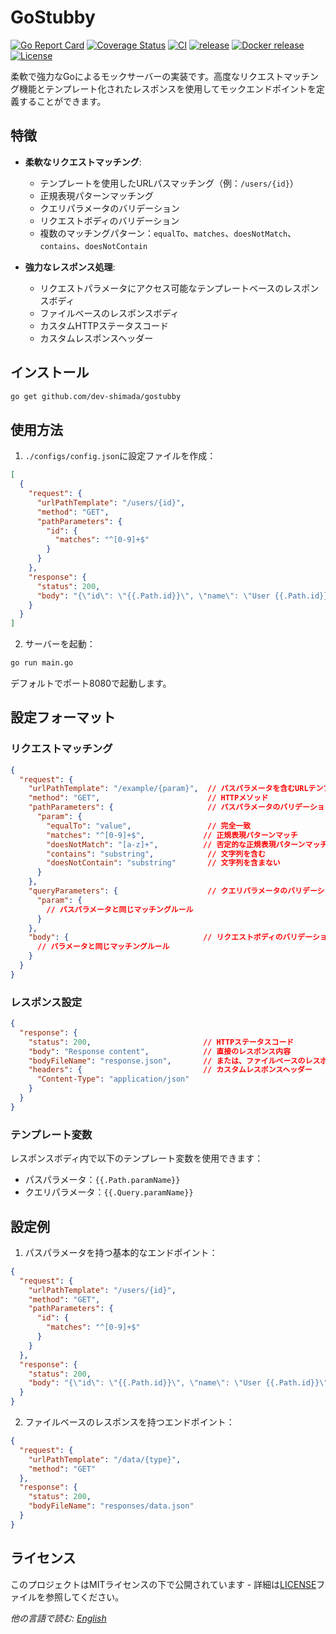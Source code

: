 # GoStubby
[![Go Report Card](https://goreportcard.com/badge/github.com/dev-shimada/gostubby)](https://goreportcard.com/report/github.com/dev-shimada/gostubby)
[![Coverage Status](https://coveralls.io/repos/github/dev-shimada/gostubby/badge.svg?branch=main)](https://coveralls.io/github/dev-shimada/gostubby?branch=main)
[![CI](https://github.com/dev-shimada/GoStubby/actions/workflows/CI.yaml/badge.svg)](https://github.com/dev-shimada/GoStubby/actions/workflows/CI.yaml)
[![release](https://github.com/dev-shimada/GoStubby/actions/workflows/release.yaml/badge.svg)](https://github.com/dev-shimada/GoStubby/actions/workflows/release.yaml)
[![Docker release](https://github.com/dev-shimada/GoStubby/actions/workflows/build-docker-image.yaml/badge.svg)](https://github.com/dev-shimada/GoStubby/actions/workflows/build-docker-image.yaml)
[![License](https://img.shields.io/badge/license-MIT-blue)](https://github.com/dev-shimada/gostubby/blob/master/LICENSE)

柔軟で強力なGoによるモックサーバーの実装です。高度なリクエストマッチング機能とテンプレート化されたレスポンスを使用してモックエンドポイントを定義することができます。

## 特徴

- **柔軟なリクエストマッチング**:
  - テンプレートを使用したURLパスマッチング（例：`/users/{id}`）
  - 正規表現パターンマッチング
  - クエリパラメータのバリデーション
  - リクエストボディのバリデーション
  - 複数のマッチングパターン：`equalTo`、`matches`、`doesNotMatch`、`contains`、`doesNotContain`

- **強力なレスポンス処理**:
  - リクエストパラメータにアクセス可能なテンプレートベースのレスポンスボディ
  - ファイルベースのレスポンスボディ
  - カスタムHTTPステータスコード
  - カスタムレスポンスヘッダー

## インストール

```bash
go get github.com/dev-shimada/gostubby
```

## 使用方法

1. `./configs/config.json`に設定ファイルを作成：

```json
[
  {
    "request": {
      "urlPathTemplate": "/users/{id}",
      "method": "GET",
      "pathParameters": {
        "id": {
          "matches": "^[0-9]+$"
        }
      }
    },
    "response": {
      "status": 200,
      "body": "{\"id\": \"{{.Path.id}}\", \"name\": \"User {{.Path.id}}\"}"
    }
  }
]
```

2. サーバーを起動：

```bash
go run main.go
```

デフォルトでポート8080で起動します。

## 設定フォーマット

### リクエストマッチング

```json
{
  "request": {
    "urlPathTemplate": "/example/{param}",  // パスパラメータを含むURLテンプレート
    "method": "GET",                        // HTTPメソッド
    "pathParameters": {                     // パスパラメータのバリデーションルール
      "param": {
        "equalTo": "value",                 // 完全一致
        "matches": "^[0-9]+$",             // 正規表現パターンマッチ
        "doesNotMatch": "[a-z]+",          // 否定的な正規表現パターンマッチ
        "contains": "substring",            // 文字列を含む
        "doesNotContain": "substring"       // 文字列を含まない
      }
    },
    "queryParameters": {                    // クエリパラメータのバリデーション
      "param": {
        // パスパラメータと同じマッチングルール
      }
    },
    "body": {                              // リクエストボディのバリデーション
      // パラメータと同じマッチングルール
    }
  }
}
```

### レスポンス設定

```json
{
  "response": {
    "status": 200,                         // HTTPステータスコード
    "body": "Response content",            // 直接のレスポンス内容
    "bodyFileName": "response.json",       // または、ファイルベースのレスポンス
    "headers": {                           // カスタムレスポンスヘッダー
      "Content-Type": "application/json"
    }
  }
}
```

### テンプレート変数

レスポンスボディ内で以下のテンプレート変数を使用できます：
- パスパラメータ：`{{.Path.paramName}}`
- クエリパラメータ：`{{.Query.paramName}}`

## 設定例

1. パスパラメータを持つ基本的なエンドポイント：
```json
{
  "request": {
    "urlPathTemplate": "/users/{id}",
    "method": "GET",
    "pathParameters": {
      "id": {
        "matches": "^[0-9]+$"
      }
    }
  },
  "response": {
    "status": 200,
    "body": "{\"id\": \"{{.Path.id}}\", \"name\": \"User {{.Path.id}}\"}"
  }
}
```

2. ファイルベースのレスポンスを持つエンドポイント：
```json
{
  "request": {
    "urlPathTemplate": "/data/{type}",
    "method": "GET"
  },
  "response": {
    "status": 200,
    "bodyFileName": "responses/data.json"
  }
}
```

## ライセンス

このプロジェクトはMITライセンスの下で公開されています - 詳細は[LICENSE](LICENSE)ファイルを参照してください。

*他の言語で読む: [English](README.md)*
